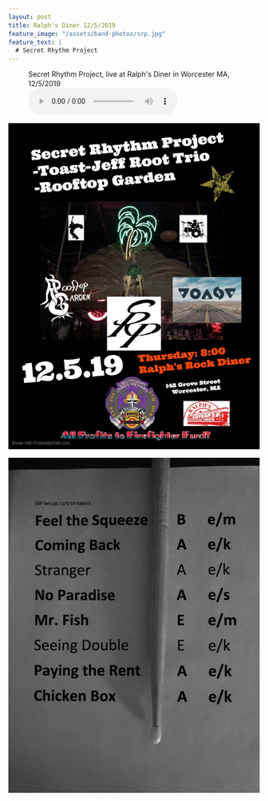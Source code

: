 ```yaml
---
layout: post
title: Ralph's Diner 12/5/2019
feature_image: "/assets/band-photos/srp.jpg"
feature_text: |
  # Secret Rhythm Project
---
```


<figure><figcaption>Secret Rhythm Project, live at Ralph's Diner in Worcester MA, 12/5/2019<a href="/assets/music/SRP_Live_Ralphs-2019-12-05.mp3" download  class="dl"><img src="/assets/download.png" width="16"></a></figcaption><audio controls src="/assets/music/SRP_Live_Ralphs-2019-12-05.mp3"></audio></figure>

![SRP @ Ralph's Diner 12/5/2019 Poster](/assets/posters/2019-12-05-ralphs.jpg)

![SRP @ Ralph's Diner 12/5/2019 Set List](/assets/setlists/2019-setlist-ralphs.jpg)
